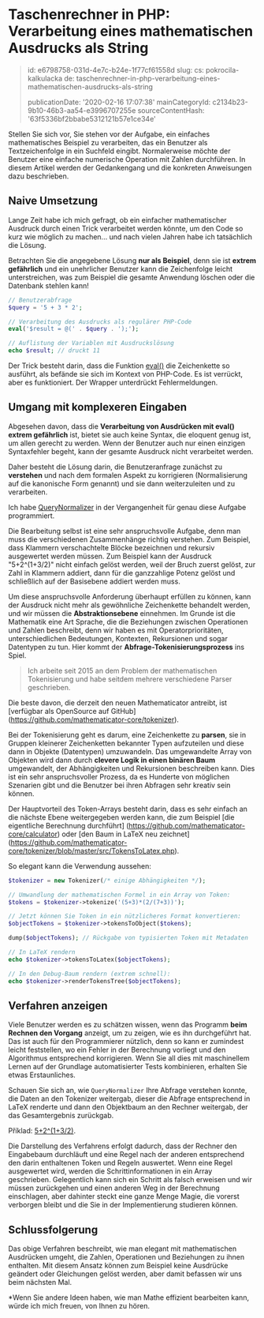 Taschenrechner in PHP: Verarbeitung eines mathematischen Ausdrucks als String
=============================================================================

> id: e6798758-031d-4e7c-b24e-1f77cf61558d
> slug:
> 	cs: pokrocila-kalkulacka
> 	de: taschenrechner-in-php-verarbeitung-eines-mathematischen-ausdrucks-als-string
> 
> publicationDate: '2020-02-16 17:07:38'
> mainCategoryId: c2134b23-9b10-46b3-aa54-e3996707255e
> sourceContentHash: '63f5336bf2bbabe5312121b57e1ce34e'

Stellen Sie sich vor, Sie stehen vor der Aufgabe, ein einfaches mathematisches Beispiel zu verarbeiten, das ein Benutzer als Textzeichenfolge in ein Suchfeld eingibt. Normalerweise möchte der Benutzer eine einfache numerische Operation mit Zahlen durchführen. In diesem Artikel werden der Gedankengang und die konkreten Anweisungen dazu beschrieben.

Naive Umsetzung
-------------------

Lange Zeit habe ich mich gefragt, ob ein einfacher mathematischer Ausdruck durch einen Trick verarbeitet werden könnte, um den Code so kurz wie möglich zu machen... und nach vielen Jahren habe ich tatsächlich die Lösung.

Betrachten Sie die angegebene Lösung **nur als Beispiel**, denn sie ist **extrem gefährlich** und ein unehrlicher Benutzer kann die Zeichenfolge leicht unterstreichen, was zum Beispiel die gesamte Anwendung löschen oder die Datenbank stehlen kann!

```php
// Benutzerabfrage
$query = '5 + 3 * 2';

// Verarbeitung des Ausdrucks als regulärer PHP-Code
eval('$result = @(' . $query . ');');

// Auflistung der Variablen mit Ausdruckslösung
echo $result; // druckt 11
```

Der Trick besteht darin, dass die Funktion <a href="/function-eval">eval()</a> die Zeichenkette so ausführt, als befände sie sich im Kontext von PHP-Code. Es ist verrückt, aber es funktioniert. Der Wrapper unterdrückt Fehlermeldungen.

Umgang mit komplexeren Eingaben
--------------------------

Abgesehen davon, dass die **Verarbeitung von Ausdrücken mit eval() extrem gefährlich** ist, bietet sie auch keine Syntax, die eloquent genug ist, um allen gerecht zu werden. Wenn der Benutzer auch nur einen einzigen Syntaxfehler begeht, kann der gesamte Ausdruck nicht verarbeitet werden.

Daher besteht die Lösung darin, die Benutzeranfrage zunächst zu **verstehen** und nach dem formalen Aspekt zu korrigieren (Normalisierung auf die kanonische Form genannt) und sie dann weiterzuleiten und zu verarbeiten.

Ich habe [QueryNormalizer](https://github.com/mathematicator-core/engine/blob/master/src/QueryNormalizer.php) in der Vergangenheit für genau diese Aufgabe programmiert.

Die Bearbeitung selbst ist eine sehr anspruchsvolle Aufgabe, denn man muss die verschiedenen Zusammenhänge richtig verstehen. Zum Beispiel, dass Klammern verschachtelte Blöcke bezeichnen und rekursiv ausgewertet werden müssen. Zum Beispiel kann der Ausdruck "5+2^(1+3/2)" nicht einfach gelöst werden, weil der Bruch zuerst gelöst, zur Zahl in Klammern addiert, dann für die ganzzahlige Potenz gelöst und schließlich auf der Basisebene addiert werden muss.

Um diese anspruchsvolle Anforderung überhaupt erfüllen zu können, kann der Ausdruck nicht mehr als gewöhnliche Zeichenkette behandelt werden, und wir müssen die **Abstraktionsebene** einnehmen. Im Grunde ist die Mathematik eine Art Sprache, die die Beziehungen zwischen Operationen und Zahlen beschreibt, denn wir haben es mit Operatorprioritäten, unterschiedlichen Bedeutungen, Kontexten, Rekursionen und sogar Datentypen zu tun. Hier kommt der **Abfrage-Tokenisierungsprozess** ins Spiel.

> Ich arbeite seit 2015 an dem Problem der mathematischen Tokenisierung und habe seitdem mehrere verschiedene Parser geschrieben.

Die beste davon, die derzeit den neuen Mathematicator antreibt, ist [verfügbar als OpenSource auf GitHub] (https://github.com/mathematicator-core/tokenizer).

Bei der Tokenisierung geht es darum, eine Zeichenkette zu **parsen**, sie in Gruppen kleinerer Zeichenketten bekannter Typen aufzuteilen und diese dann in Objekte (Datentypen) umzuwandeln. Das umgewandelte Array von Objekten wird dann durch **clevere Logik in einen binären Baum** umgewandelt, der Abhängigkeiten und Rekursionen beschreiben kann. Dies ist ein sehr anspruchsvoller Prozess, da es Hunderte von möglichen Szenarien gibt und die Benutzer bei ihren Abfragen sehr kreativ sein können.

Der Hauptvorteil des Token-Arrays besteht darin, dass es sehr einfach an die nächste Ebene weitergegeben werden kann, die zum Beispiel [die eigentliche Berechnung durchführt] (https://github.com/mathematicator-core/calculator) oder [den Baum in LaTeX neu zeichnet] (https://github.com/mathematicator-core/tokenizer/blob/master/src/TokensToLatex.php).

So elegant kann die Verwendung aussehen:

```php
$tokenizer = new Tokenizer(/* einige Abhängigkeiten */);

// Umwandlung der mathematischen Formel in ein Array von Token:
$tokens = $tokenizer->tokenize('(5+3)*(2/(7+3))');

// Jetzt können Sie Token in ein nützlicheres Format konvertieren:
$objectTokens = $tokenizer->tokensToObject($tokens);

dump($objectTokens); // Rückgabe von typisierten Token mit Metadaten

// In LaTeX rendern
echo $tokenizer->tokensToLatex($objectTokens);

// In den Debug-Baum rendern (extrem schnell):
echo $tokenizer->renderTokensTree($objectTokens);
```

Verfahren anzeigen
-----------------

Viele Benutzer werden es zu schätzen wissen, wenn das Programm **beim Rechnen den Vorgang** anzeigt, um zu zeigen, wie es ihn durchgeführt hat. Das ist auch für den Programmierer nützlich, denn so kann er zumindest leicht feststellen, wo ein Fehler in der Berechnung vorliegt und den Algorithmus entsprechend korrigieren. Wenn Sie all dies mit maschinellem Lernen auf der Grundlage automatisierter Tests kombinieren, erhalten Sie etwas Erstaunliches.

Schauen Sie sich an, wie `QueryNormalizer` Ihre Abfrage verstehen konnte, die Daten an den Tokenizer weitergab, dieser die Abfrage entsprechend in LaTeX renderte und dann den Objektbaum an den Rechner weitergab, der das Gesamtergebnis zurückgab.

Příklad: [5+2^(1+3/2)](https://mathematicator.com/search/5%2B2%5E%281%2B3/2%29).

Die Darstellung des Verfahrens erfolgt dadurch, dass der Rechner den Eingabebaum durchläuft und eine Regel nach der anderen entsprechend den darin enthaltenen Token und Regeln auswertet. Wenn eine Regel ausgewertet wird, werden die Schrittinformationen in ein Array geschrieben. Gelegentlich kann sich ein Schritt als falsch erweisen und wir müssen zurückgehen und einen anderen Weg in der Berechnung einschlagen, aber dahinter steckt eine ganze Menge Magie, die vorerst verborgen bleibt und die Sie in der Implementierung studieren können.

Schlussfolgerung
-----

Das obige Verfahren beschreibt, wie man elegant mit mathematischen Ausdrücken umgeht, die Zahlen, Operationen und Beziehungen zu ihnen enthalten. Mit diesem Ansatz können zum Beispiel keine Ausdrücke geändert oder Gleichungen gelöst werden, aber damit befassen wir uns beim nächsten Mal.

*Wenn Sie andere Ideen haben, wie man Mathe effizient bearbeiten kann, würde ich mich freuen, von Ihnen zu hören.
